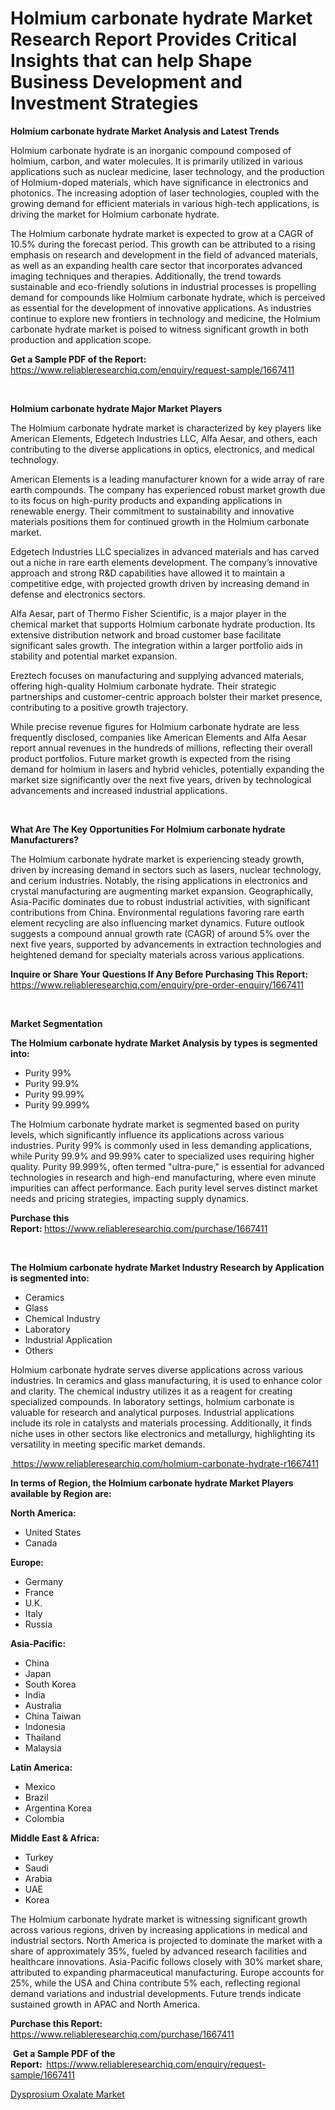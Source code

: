 <p><h1>Holmium carbonate hydrate Market Research Report Provides Critical Insights that can help Shape Business Development and Investment Strategies</h1></p><p><strong>Holmium carbonate hydrate Market Analysis and Latest Trends</strong></p>
<p><p>Holmium carbonate hydrate is an inorganic compound composed of holmium, carbon, and water molecules. It is primarily utilized in various applications such as nuclear medicine, laser technology, and the production of Holmium-doped materials, which have significance in electronics and photonics. The increasing adoption of laser technologies, coupled with the growing demand for efficient materials in various high-tech applications, is driving the market for Holmium carbonate hydrate.</p><p>The Holmium carbonate hydrate market is expected to grow at a CAGR of 10.5% during the forecast period. This growth can be attributed to a rising emphasis on research and development in the field of advanced materials, as well as an expanding health care sector that incorporates advanced imaging techniques and therapies. Additionally, the trend towards sustainable and eco-friendly solutions in industrial processes is propelling demand for compounds like Holmium carbonate hydrate, which is perceived as essential for the development of innovative applications. As industries continue to explore new frontiers in technology and medicine, the Holmium carbonate hydrate market is poised to witness significant growth in both production and application scope.</p></p>
<p><strong>Get a Sample PDF of the Report:&nbsp;</strong> <a href="https://www.reliableresearchiq.com/enquiry/request-sample/1667411?utm_campaign=2302&utm_medium=2&utm_source=Github&utm_content=ia&utm_term=08032025&utm_id=holmium-carbonate-hydrate">https://www.reliableresearchiq.com/enquiry/request-sample/1667411</a></p>
<p>&nbsp;</p>
<p><strong>Holmium carbonate hydrate Major Market Players</strong></p>
<p><p>The Holmium carbonate hydrate market is characterized by key players like American Elements, Edgetech Industries LLC, Alfa Aesar, and others, each contributing to the diverse applications in optics, electronics, and medical technology.</p><p>American Elements is a leading manufacturer known for a wide array of rare earth compounds. The company has experienced robust market growth due to its focus on high-purity products and expanding applications in renewable energy. Their commitment to sustainability and innovative materials positions them for continued growth in the Holmium carbonate market.</p><p>Edgetech Industries LLC specializes in advanced materials and has carved out a niche in rare earth elements development. The company’s innovative approach and strong R&D capabilities have allowed it to maintain a competitive edge, with projected growth driven by increasing demand in defense and electronics sectors.</p><p>Alfa Aesar, part of Thermo Fisher Scientific, is a major player in the chemical market that supports Holmium carbonate hydrate production. Its extensive distribution network and broad customer base facilitate significant sales growth. The integration within a larger portfolio aids in stability and potential market expansion.</p><p>Ereztech focuses on manufacturing and supplying advanced materials, offering high-quality Holmium carbonate hydrate. Their strategic partnerships and customer-centric approach bolster their market presence, contributing to a positive growth trajectory.</p><p>While precise revenue figures for Holmium carbonate hydrate are less frequently disclosed, companies like American Elements and Alfa Aesar report annual revenues in the hundreds of millions, reflecting their overall product portfolios. Future market growth is expected from the rising demand for holmium in lasers and hybrid vehicles, potentially expanding the market size significantly over the next five years, driven by technological advancements and increased industrial applications.</p></p>
<p>&nbsp;</p>
<p><strong>What Are The Key Opportunities For Holmium carbonate hydrate Manufacturers?</strong></p>
<p><p>The Holmium carbonate hydrate market is experiencing steady growth, driven by increasing demand in sectors such as lasers, nuclear technology, and cerium industries. Notably, the rising applications in electronics and crystal manufacturing are augmenting market expansion. Geographically, Asia-Pacific dominates due to robust industrial activities, with significant contributions from China. Environmental regulations favoring rare earth element recycling are also influencing market dynamics. Future outlook suggests a compound annual growth rate (CAGR) of around 5% over the next five years, supported by advancements in extraction technologies and heightened demand for specialty materials across various applications.</p></p>
<p><strong>Inquire or Share Your Questions If Any Before Purchasing This Report:</strong> <a href="https://www.reliableresearchiq.com/enquiry/pre-order-enquiry/1667411?utm_campaign=2302&utm_medium=2&utm_source=Github&utm_content=ia&utm_term=08032025&utm_id=holmium-carbonate-hydrate">https://www.reliableresearchiq.com/enquiry/pre-order-enquiry/1667411</a></p>
<p>&nbsp;</p>
<p><strong>Market Segmentation</strong></p>
<p><strong>The Holmium carbonate hydrate Market Analysis by types is segmented into:</strong></p>
<p><ul><li>Purity 99%</li><li>Purity 99.9%</li><li>Purity 99.99%</li><li>Purity 99.999%</li></ul></p>
<p><p>The Holmium carbonate hydrate market is segmented based on purity levels, which significantly influence its applications across various industries. Purity 99% is commonly used in less demanding applications, while Purity 99.9% and 99.99% cater to specialized uses requiring higher quality. Purity 99.999%, often termed "ultra-pure," is essential for advanced technologies in research and high-end manufacturing, where even minute impurities can affect performance. Each purity level serves distinct market needs and pricing strategies, impacting supply dynamics.</p></p>
<p><strong>Purchase this Report:&nbsp;</strong><a href="https://www.reliableresearchiq.com/purchase/1667411?utm_campaign=2302&utm_medium=2&utm_source=Github&utm_content=ia&utm_term=08032025&utm_id=holmium-carbonate-hydrate">https://www.reliableresearchiq.com/purchase/1667411</a></p>
<p>&nbsp;</p>
<p><strong>The Holmium carbonate hydrate Market Industry Research by Application is segmented into:</strong></p>
<p><ul><li>Ceramics</li><li>Glass</li><li>Chemical Industry</li><li>Laboratory</li><li>Industrial Application</li><li>Others</li></ul></p>
<p><p>Holmium carbonate hydrate serves diverse applications across various industries. In ceramics and glass manufacturing, it is used to enhance color and clarity. The chemical industry utilizes it as a reagent for creating specialized compounds. In laboratory settings, holmium carbonate is valuable for research and analytical purposes. Industrial applications include its role in catalysts and materials processing. Additionally, it finds niche uses in other sectors like electronics and metallurgy, highlighting its versatility in meeting specific market demands.</p></p>
<p><a href="https://www.reliableresearchiq.com/holmium-carbonate-hydrate-r1667411?utm_campaign=2302&utm_medium=2&utm_source=Github&utm_content=ia&utm_term=08032025&utm_id=holmium-carbonate-hydrate">&nbsp;https://www.reliableresearchiq.com/holmium-carbonate-hydrate-r1667411</a></p>
<p><strong>In terms of Region, the Holmium carbonate hydrate Market Players available by Region are:</strong></p>
<p>
    <p> <strong> North America: </strong>
        <ul>
            <li>United States</li>
            <li>Canada</li>
        </ul>
        </p> 
    <p> <strong> Europe: </strong>
        <ul>
            <li>Germany</li>
            <li>France</li>
            <li>U.K.</li>
            <li>Italy</li>
            <li>Russia</li>
        </ul>
        </p> 
    <p> <strong> Asia-Pacific: </strong>
        <ul>
            <li>China</li>
            <li>Japan</li>
            <li>South Korea</li>
            <li>India</li>
            <li>Australia</li>
            <li>China Taiwan</li>
            <li>Indonesia</li>
            <li>Thailand</li>
            <li>Malaysia</li>
        </ul>
        </p> 
    <p> <strong> Latin America: </strong>
        <ul>
            <li>Mexico</li>
            <li>Brazil</li>
            <li>Argentina Korea</li>
            <li>Colombia</li>
        </ul>
        </p> 
    <p> <strong> Middle East & Africa: </strong>
        <ul>
            <li>Turkey</li>
            <li>Saudi</li>
            <li>Arabia</li>
            <li>UAE</li>
            <li>Korea</li>
        </ul>
    </p>
    </p>
<p><p>The Holmium carbonate hydrate market is witnessing significant growth across various regions, driven by increasing applications in medical and industrial sectors. North America is projected to dominate the market with a share of approximately 35%, fueled by advanced research facilities and healthcare innovations. Asia-Pacific follows closely with 30% market share, attributed to expanding pharmaceutical manufacturing. Europe accounts for 25%, while the USA and China contribute 5% each, reflecting regional demand variations and industrial developments. Future trends indicate sustained growth in APAC and North America.</p></p>
<p><strong>Purchase this Report: </strong><a href="https://www.reliableresearchiq.com/purchase/1667411?utm_campaign=2302&utm_medium=2&utm_source=Github&utm_content=ia&utm_term=08032025&utm_id=holmium-carbonate-hydrate">https://www.reliableresearchiq.com/purchase/1667411</a></p>
<p>&nbsp;<strong>Get a Sample PDF of the Report:&nbsp;&nbsp;</strong><a href="https://www.reliableresearchiq.com/enquiry/request-sample/1667411?utm_campaign=2302&utm_medium=2&utm_source=Github&utm_content=ia&utm_term=08032025&utm_id=holmium-carbonate-hydrate">https://www.reliableresearchiq.com/enquiry/request-sample/1667411</a></p>
<p><strong></strong></p>
<p><p><a href="https://github.com/FosterFahey91/Market-Research-Report-List-1/blob/main/dysprosium-oxalate-market.md?utm_campaign=2302&utm_medium=2&utm_source=Github&utm_content=ia&utm_term=08032025&utm_id=holmium-carbonate-hydrate">Dysprosium Oxalate Market</a></p></p>